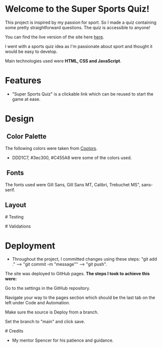 # Welcome to the Super Sports Quiz!

This project is inspired by my passion for sport. So I made a quiz containing some pretty straightforward questions. The quiz is accessible to anyone!

You can find the live version of the site here [here](https://drennan98.github.io/Super-Sports-Quiz).

I went with a sports quiz idea as I'm passionate about sport and thought it would be easy to develop. 

Main technologies used were **HTML, CSS and JavaScript**.

# Features 

- "Super Sports Quiz" is a clickable link which can be reused to start the game at ease. 

# Design

##  Color Palette

The following colors were taken from [Coolors](https://coolors.co/).

- DDD1C7, #3ec300, #C455A8 were some of the colors used. 

##  Fonts 

The fonts used were Gill Sans, Gill Sans MT, Calibri, Trebuchet MS", sans-serif.

## Layout 

# Testing


# Validations 

# Deployment

- Throughout the project, I committed changes using these steps: "git add ." --> "git commit -m "message"" --> "git push".

The site was deployed to GitHub pages. **The steps I took to achieve this were:**

Go to the settings in the GitHub repository.

Navigate your way to the pages section which should be the last tab on the left under Code and Automation.

Make sure the source is Deploy from a branch.

Set the branch to "main" and click save.

# Credits 

 - My mentor Spencer for his patience and guidance. 

